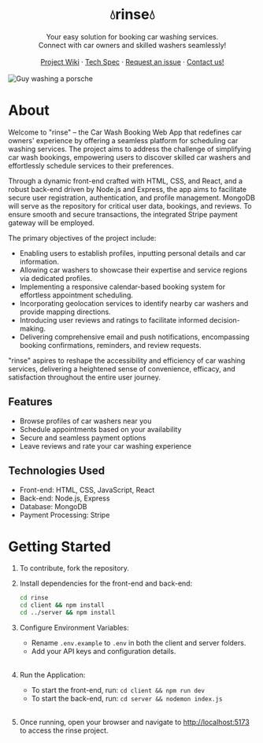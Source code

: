 <h1 align="center"></h1>
<h1 align="center">💧rinse💧
  <a href="https://github.com/dancarlton/rinse"></a>
</h1>

<div align="center">
  Your easy solution for booking car washing services.
  <br/>
  Connect with car owners and skilled washers seamlessly!
  <br/>
  <br/>
  <a href="https://github.com/dancarlton/rinse/wiki">Project Wiki</a>
  ·
  <a href="https://github.com/dancarlton/rinse/wiki/Tech-Spec">Tech Spec</a>
  ·
  <!-- ·
  <a href="https://github.com/Together-100Devs/Together/wiki/04-Contributing">Contributing guide</a>
  · -->
  <!-- <a href="https://together.cyclic.app/"><strong>Link to project</strong></a>
  · -->
  <a href="https://github.com/dancarlton/rinse/issues">Request an issue</a>
  ·
  <a href="https://discord.com/channels/735923219315425401/1140386179414511738">Contact us!</a>
</div>

<!-- <div align="center" id="top">
<table>
  <tr>
    <td valign="top" style="width:30%">
      <details open="open">
  <summary>Table of Contents</summary>

- [About](#about)
  - [Features](#features)
  - [Technologies Used](#technologies-used)
  - [Getting Started](#getting-started)
</table>
</div> -->

</br>
<td valign="top" style="width:30%">
    <img src="/frontend/src/assets/images/rinse-cover.jpg" alt="Guy washing a porsche"/>
</td>
</br>

# About

Welcome to "rinse" – the Car Wash Booking Web App that redefines car owners' experience by offering a seamless platform for scheduling car washing services. The project aims to address the challenge of simplifying car wash bookings, empowering users to discover skilled car washers and effortlessly schedule services to their preferences.

Through a dynamic front-end crafted with HTML, CSS, and React, and a robust back-end driven by Node.js and Express, the app aims to facilitate secure user registration, authentication, and profile management. MongoDB will serve as the repository for critical user data, bookings, and reviews. To ensure smooth and secure transactions, the integrated Stripe payment gateway will be employed.

The primary objectives of the project include:

- Enabling users to establish profiles, inputting personal details and car information.
- Allowing car washers to showcase their expertise and service regions via dedicated profiles.
- Implementing a responsive calendar-based booking system for effortless appointment scheduling.
- Incorporating geolocation services to identify nearby car washers and provide mapping directions.
- Introducing user reviews and ratings to facilitate informed decision-making.
- Delivering comprehensive email and push notifications, encompassing booking confirmations, reminders, and review requests.

"rinse" aspires to reshape the accessibility and efficiency of car washing services, delivering a heightened sense of convenience, efficacy, and satisfaction throughout the entire user journey.

## Features

- Browse profiles of car washers near you
- Schedule appointments based on your availability
- Secure and seamless payment options
- Leave reviews and rate your car washing experience

## Technologies Used

- Front-end: HTML, CSS, JavaScript, React
- Back-end: Node.js, Express
- Database: MongoDB
- Payment Processing: Stripe

# Getting Started

1. To contribute, fork the repository.

2. Install dependencies for the front-end and back-end:

   ```bash
   cd rinse
   cd client && npm install
   cd ../server && npm install
   ```

3. Configure Environment Variables:

   - Rename `.env.example` to `.env` in both the client and server folders.
   - Add your API keys and configuration details.
     <br/>
     <br/>

4. Run the Application:

   - To start the front-end, run: `cd client && npm run dev`
   - To start the back-end, run: `cd server && nodemon index.js`
     <br/>
     <br/>

5. Once running, open your browser and navigate to [http://localhost:5173](http://localhost:5173) to access the rinse project.
